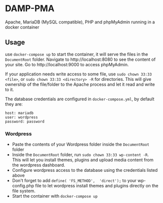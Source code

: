 # DAMP-PMA
Apache, MariaDB (MySQL compatible), PHP and phpMyAdmin running in a docker container

## Usage
use `docker-compose up` to start the container, it will serve the files in the `DocumentRoot` folder. Navigate to http://localhost:8080 to see the content of your site. Go to http://localhost:9000 to access phpMyAdmin.

If your application needs write access to some file, use `sudo chown 33:33 <file>`, or `sudo chown 33:33 <directory> -R` for directories. This will give ownership of the file/folder to the Apache process and let it read and write to it.

The database credentials are configured in `docker-compose.yml`, by default they are:

    host: mariadb
    user: wordpress
    password: password

### Wordpress
- Paste the contents of your Wordpress folder inside the `DocumentRoot` folder
- Inside the `DocumentRoot` folder, run `sudo chown 33:33 wp-content -R`. This will let you install themes, plugins and upload media content from the wordpress dashboard.
- Configure wordpress access to the database using the credentials listed above
- Don't forget to add `define( 'FS_METHOD',  'direct');` to your wp-config.php file to let wordpress install themes and plugins directly on the file system.
- Start the container with `docker-compose up`
